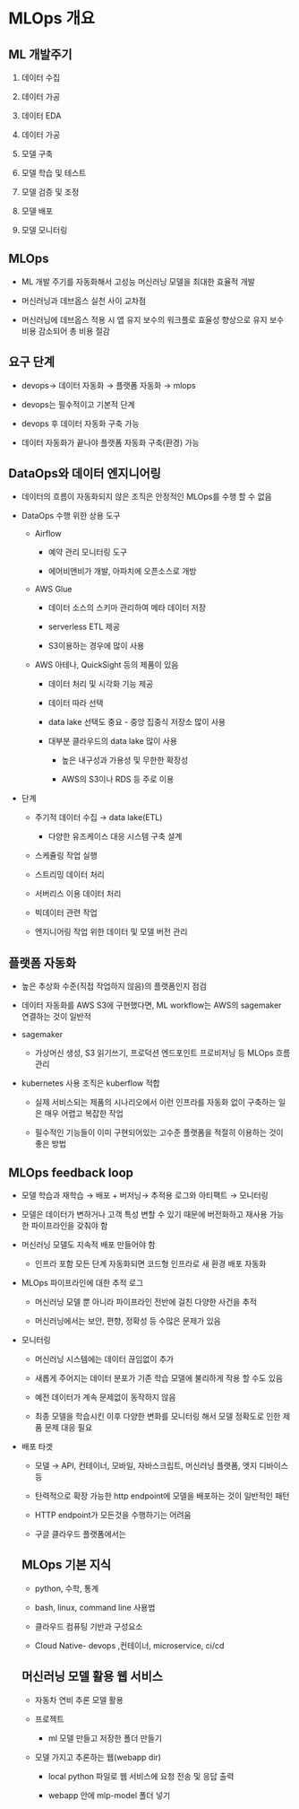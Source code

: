 MLOps 개요
========

ML 개발주기
-------

1.  데이터 수집

2.  데이터 가공

3.  데이터 EDA

4.  데이터 가공

5.  모델 구축

6.  모델 학습 및 테스트

7.  모델 검증 및 조정

8.  모델 배포

9.  모델 모니터링

MLOps
-----

*   ML 개발 주기를 자동화해서 고성능 머신러닝 모델을 최대한 효율적 개발

*   머신러닝과 데브옵스 실천 사이 교차점

*   머신러닝에 데브옵스 적용 시 앱 유지 보수의 워크플로 효율성 향상으로 유지 보수 비용 감소되어 총 비용 절감

요구 단계
-----

*   devops→ 데이터 자동화 → 플랫폼 자동화 → mlops

*   devops는 필수적이고 기본적 단계

*   devops 후 데이터 자동화 구축 가능

*   데이터 자동화가 끝나야 플랫폼 자동화 구축(환경) 가능

DataOps와 데이터 엔지니어링
------------------

*   데이터의 흐름이 자동화되지 않은 조직은 안정적인 MLOps를 수행 할 수 없음

*   DataOps 수행 위한 상용 도구
    
    *   Airflow
        
        *   예약 관리 모니터링 도구
        
        *   에어비앤비가 개발, 아파치에 오픈소스로 개방
    
    *   AWS Glue
        
        *   데이터 소스의 스키마 관리하여 메타 데이터 저장
        
        *   serverless ETL 제공
        
        *   S3이용하는 경우에 많이 사용
    
    *   AWS 아테나, QuickSight 등의 제품이 있음
        
        *   데이터 처리 및 시각화 기능 제공
        
        *   데이터 따라 선택
        
        *   data lake 선택도 중요 - 중앙 집중식 저장소 많이 사용
        
        *   대부분 클라우드의 data lake 많이 사용
            
            *   높은 내구성과 가용성 및 무한한 확장성
            
            *   AWS의 S3이나 RDS 등 주로 이용

*   단계
    
    *   주기적 데이터 수집 → data lake(ETL)
        *   다양한 유즈케이스 대응 시스템 구축 설계
    
    *   스케쥴링 작업 실행
    
    *   스트리밍 데이터 처리
    
    *   서버리스 이용 데이터 처리
    
    *   빅데이터 관련 작업
    
    *   엔지니어링 작업 위한 데이터 및 모델 버전 관리

플랫폼 자동화
-------

*   높은 추상화 수준(직접 작업하지 않음)의 플랫폼인지 점검

*   데이터 자동화를 AWS S3에 구현했다면, ML workflow는 AWS의 sagemaker 연결하는 것이 일반적

*   sagemaker
    *   가상머신 생성, S3 읽기쓰기, 프로덕션 엔드포인트 프로비저닝 등 MLOps 흐름 관리

*   kubernetes 사용 조직은 kuberflow 적합
    
    *   실제 서비스되는 제품의 시나리오에서 이런 인프라를 자동화 없이 구축하는 일은 매우 어렵고 복잡한 작업
    
    *   필수적인 기능들이 이미 구현되어있는 고수준 플랫폼을 적절히 이용하는 것이 좋은 방법

MLOps feedback loop
-------------------

*   모델 학습과 재학습 → 배포 + 버저닝→ 추적용 로그와 아티팩트 → 모니터링

*   모델은 데이터가 변하거나 고객 특성 변할 수 있기 때문에 버전화하고 재사용 가능한 파이프라인을 갖춰야 함

*   머신러닝 모델도 지속적 배포 만들어야 함
    *   인프라 포함 모든 단계 자동화되면 코드형 인프라로 새 환경 배포 자동화

*   MLOps 파이프라인에 대한 추적 로그
    
    *   머신러닝 모델 뿐 아니라 파이프라인 전반에 걸친 다양한 사건을 추적
    
    *   머신러닝에서는 보안, 편향, 정확성 등 수많은 문제가 있음

*   모니터링
    
    *   머신러닝 시스템에는 데이터 끊임없이 추가
    
    *   새롭게 주어지는 데이터 분포가 기존 학습 모델에 불리하게 작용 할 수도 있음
    
    *   예전 데이터가 계속 문제없이 동작하지 않음
    
    *   최종 모델을 학습시킨 이후 다양한 변화를 모니터링 해서 모델 정확도로 인한 제품 문제 대응 필요

*   배포 타겟
    
    *   모델 → API, 컨테이너, 모바일, 자바스크립트, 머신러닝 플랫폼, 엣지 디바이스 등
    
    *   탄력적으로 확장 가능한 http endpoint에 모델을 배포하는 것이 일반적인 패턴
    
    *   HTTP endpoint가 모든것을 수행하기는 어려움
    
    *   구글 클라우드 플랫폼에서는
    
    MLOps 기본 지식
    -----------
    
    *   python, 수학, 통계
    
    *   bash, linux, command line 사용법
    
    *   클라우드 컴퓨팅 기반과 구성요소
    
    *   Cloud Native- devops ,컨테이너, microservice, ci/cd
    
    머신러닝 모델 활용 웹 서비스
    ----------------
    
    *   자동차 연비 추론 모델 활용
    
    *   프로젝트
        *   ml 모델 만들고 저장한 폴더 만들기
    
    *   모델 가지고 추론하는 웹(webapp dir)
        
        *   local python 파일로 웹 서비스에 요청 전송 및 응답 출력
        
        *   webapp 안에 mlp-model 폴더 넣기